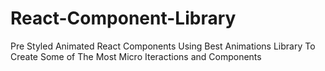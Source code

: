# React-Component-Library
Pre Styled Animated React Components
Using Best Animations Library To Create Some of The Most Micro Iteractions and Components
